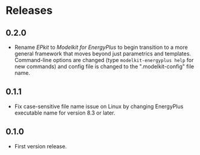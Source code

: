 # Releases

## 0.2.0

- Rename *EPkit* to *Modelkit for EnergyPlus* to begin transition to a more general framework that moves beyond just parametrics and templates. Command-line options are changed (type `modelkit-energyplus help` for new commands) and config file is changed to the ".modelkit-config" file name.

## 0.1.1

- Fix case-sensitive file name issue on Linux by changing EnergyPlus executable name for version 8.3 or later.

## 0.1.0

- First version release.
